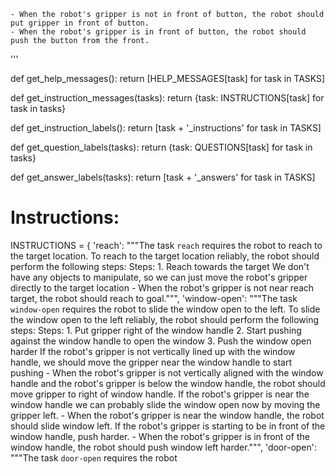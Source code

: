 
    - When the robot's gripper is not in front of button, the robot should put gripper in front of button.
    - When the robot's gripper is in front of button, the robot should push the button from the front.
'''


def get_help_messages():
    return [HELP_MESSAGES[task] for task in TASKS]


def get_instruction_messages(tasks):
    return {task: INSTRUCTIONS[task] for task in tasks}


def get_instruction_labels():
    return [task + '_instructions' for task in TASKS]


def get_question_labels(tasks):
    return {task: QUESTIONS[task] for task in tasks}


def get_answer_labels(tasks):
    return [task + '_answers' for task in TASKS]


# Instructions:
INSTRUCTIONS = {
    'reach': """The task `reach` requires the robot to reach to the target location.
To reach to the target location reliably, the robot should perform the following steps:
    Steps:  1. Reach towards the target
    We don't have any objects to manipulate, so we can just move the robot's gripper directly to the target location
    - When the robot's gripper is not near reach target, the robot should reach to goal.""",
    'window-open': """The task `window-open` requires the robot to slide the window open to the left.
To slide the window open to the left reliably, the robot should perform the following steps:
    Steps:  1. Put gripper right of the window handle  2. Start pushing against the window handle to open the window  3. Push the window open harder
    If the robot's gripper is not vertically lined up with the window handle, we should move the gripper near the window handle to start pushing
    - When the robot's gripper is not vertically aligned with the window handle and the robot's gripper is below the window handle, the robot should move gripper to right of window handle.
    If the robot's gripper is near the window handle we can probably slide the window open now by moving the gripper left.
    - When the robot's gripper is near the window handle, the robot should slide window left.
    If the robot's gripper is starting to be in front of the window handle, push harder.
    - When the robot's gripper is in front of the window handle, the robot should push window left harder.""",
    'door-open': """The task `door-open` requires the robot
